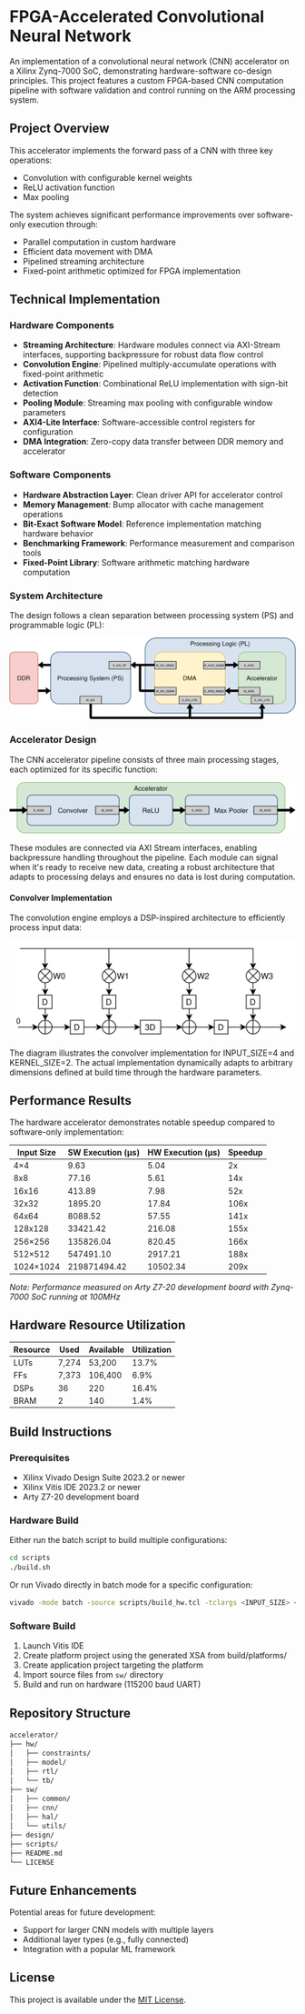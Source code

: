 # FPGA-Accelerated Convolutional Neural Network

An implementation of a convolutional neural network (CNN) accelerator on a Xilinx Zynq-7000 SoC, demonstrating hardware-software co-design principles. This project features a custom FPGA-based CNN computation pipeline with software validation and control running on the ARM processing system.

## Project Overview

This accelerator implements the forward pass of a CNN with three key operations:
- Convolution with configurable kernel weights
- ReLU activation function
- Max pooling

The system achieves significant performance improvements over software-only execution through:
- Parallel computation in custom hardware
- Efficient data movement with DMA
- Pipelined streaming architecture
- Fixed-point arithmetic optimized for FPGA implementation

## Technical Implementation

### Hardware Components
- **Streaming Architecture**: Hardware modules connect via AXI-Stream interfaces, supporting backpressure for robust data flow control
- **Convolution Engine**: Pipelined multiply-accumulate operations with fixed-point arithmetic
- **Activation Function**: Combinational ReLU implementation with sign-bit detection
- **Pooling Module**: Streaming max pooling with configurable window parameters
- **AXI4-Lite Interface**: Software-accessible control registers for configuration
- **DMA Integration**: Zero-copy data transfer between DDR memory and accelerator

### Software Components
- **Hardware Abstraction Layer**: Clean driver API for accelerator control
- **Memory Management**: Bump allocator with cache management operations
- **Bit-Exact Software Model**: Reference implementation matching hardware behavior
- **Benchmarking Framework**: Performance measurement and comparison tools
- **Fixed-Point Library**: Software arithmetic matching hardware computation

### System Architecture

The design follows a clean separation between processing system (PS) and programmable logic (PL):

![System Architecture](design/architecture.png)


### Accelerator Design

The CNN accelerator pipeline consists of three main processing stages, each optimized for its specific function:

![Accelerator Architecture](design/pipeline.png)

These modules are connected via AXI Stream interfaces, enabling backpressure handling throughout the pipeline. Each module can signal when it's ready to receive new data, creating a robust architecture that adapts to processing delays and ensures no data is lost during computation.

#### Convolver Implementation

The convolution engine employs a DSP-inspired architecture to efficiently process input data:

![Convolver Architecture](design/convolver.png)

The diagram illustrates the convolver implementation for INPUT_SIZE=4 and KERNEL_SIZE=2. The actual implementation dynamically adapts to arbitrary dimensions defined at build time through the hardware parameters.

## Performance Results

The hardware accelerator demonstrates notable speedup compared to software-only implementation:

| Input Size | SW Execution (μs) | HW Execution (μs) | Speedup |
|------------|-------------------|-------------------|---------|
| 4×4        | 9.63              | 5.04              | 2x      |
| 8x8        | 77.16             | 5.61              | 14x     |
| 16x16      | 413.89            | 7.98              | 52x     |
| 32x32      | 1895.20           | 17.84             | 106x    |
| 64x64      | 8088.52           | 57.55             | 141x    |
| 128x128    | 33421.42          | 216.08            | 155x    |
| 256×256    | 135826.04         | 820.45            | 166x    |
| 512×512    | 547491.10         | 2917.21           | 188x    |
| 1024×1024  | 219871494.42      | 10502.34          | 209x    |

*Note: Performance measured on Arty Z7-20 development board with Zynq-7000 SoC running at 100MHz*

## Hardware Resource Utilization

| Resource | Used | Available | Utilization |
|----------|------|-----------|-------------|
| LUTs     | 7,274| 53,200    | 13.7%       |
| FFs      | 7,373| 106,400   | 6.9%        |
| DSPs     | 36   | 220       | 16.4%       |
| BRAM     | 2    | 140       | 1.4%        |


## Build Instructions

### Prerequisites
- Xilinx Vivado Design Suite 2023.2 or newer
- Xilinx Vitis IDE 2023.2 or newer
- Arty Z7-20 development board

### Hardware Build

Either run the batch script to build multiple configurations:
```bash
cd scripts
./build.sh
```

Or run Vivado directly in batch mode for a specific configuration:
```bash
vivado -mode batch -source scripts/build_hw.tcl -tclargs <INPUT_SIZE> <KERNEL_SIZE> <STRIDE> <POOL_SIZE> <DATA_WIDTH> <FRAC_BITS>
```

### Software Build
1. Launch Vitis IDE
2. Create platform project using the generated XSA from build/platforms/
3. Create application project targeting the platform
4. Import source files from `sw/` directory
5. Build and run on hardware (115200 baud UART)

## Repository Structure

```
accelerator/
├── hw/                  
│   ├── constraints/    
│   ├── model/           
│   ├── rtl/             
│   └── tb/              
├── sw/                  
│   ├── common/          
│   ├── cnn/             
│   ├── hal/             
│   └── utils/           
├── design/              
├── scripts/             
├── README.md
└── LICENSE
```

## Future Enhancements
Potential areas for future development:
- Support for larger CNN models with multiple layers
- Additional layer types (e.g., fully connected)
- Integration with a popular ML framework

## License
This project is available under the [MIT License](LICENSE).

